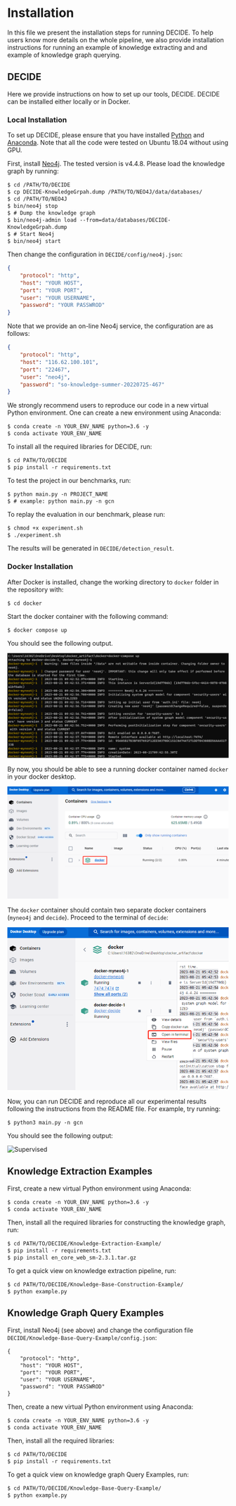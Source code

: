 # Installation

In this file we present the installation steps for running DECIDE. To help users know more details on the whole pipeline, we also provide installation instructions for running an example of knowledge extracting and and example of knowledge graph querying.

## DECIDE

Here we provide instructions on how to set up our tools, DECIDE. DECIDE can be installed either locally or in Docker.

### Local Installation

To set up DECIDE, please ensure that you have installed [Python](https://www.python.org/) and [Anaconda](https://www.anaconda.com/). Note that all the code were tested on Ubuntu 18.04 without using GPU.

First, install [Neo4j](https://neo4j.com/). The tested version is v4.4.8. Please load the knowledge graph by running:

```shell
$ cd /PATH/TO/DECIDE
$ cp DECIDE-KnowledgeGrpah.dump /PATH/TO/NEO4J/data/databases/
$ cd /PATH/TO/NEO4J
$ bin/neo4j stop
$ # Dump the knowledge graph
$ bin/neo4j-admin load --from=data/databases/DECIDE-KnowledgeGrpah.dump
$ # Start Neo4j
$ bin/neo4j start
```

 Then change the configuration in `DECIDE/config/neo4j.json`:

```json
{
    "protocol": "http",
    "host": "YOUR HOST",
    "port": "YOUR PORT",
    "user": "YOUR USERNAME",
    "password": "YOUR PASSWROD"
}
```

Note that we provide an on-line Neo4j service, the configuration are as follows:

```json
{
    "protocol": "http",
    "host": "116.62.100.101",
    "port": "22467",
    "user": "neo4j",
    "password": "so-knowledge-summer-20220725-467"
}
```

We strongly recommend users to reproduce our code in a new virtual Python environment.  One can create a new environment using Anaconda:

```shell
$ conda create -n YOUR_ENV_NAME python=3.6 -y
$ conda activate YOUR_ENV_NAME
```

To install all the required libraries for DECIDE, run:

```shell
$ cd PATH/TO/DECIDE
$ pip install -r requirements.txt 
```

To test the project in our benchmarks, run:

```shell
$ python main.py -n PROJECT_NAME
$ # example: python main.py -n gcn
```

To replay the evaluation in our benchmark, please run:

```shell
$ chmod +x experiment.sh
$ ./experiment.sh
```

The results will be generated in `DECIDE/detection_result`.

### Docker Installation

After Docker is installed,  change the working directory to `docker` folder in the repository with:

```shell
$ cd docker
```

Start the docker container with the following command:

```sh
$ docker compose up
```

You should see the following output.

<img src="./DECIDE/imgs/docker_up.png" alt="Supervised" style="zoom: 80%;" />



By now, you should be able to see a running docker container named `docker` in your docker desktop.

<img src="./DECIDE/imgs/docker_one.png" alt="Supervised" style="zoom:80%;" />



The `docker` container should contain two separate docker containers (`myneo4j` and `decide`). Proceed to the terminal of `decide`:

<img src="./DECIDE/imgs/two_container.png" alt="Supervised"  />

Now, you can run DECIDE and reproduce all our experimental results following the instructions from the README file. For example, try running:

```shell
$ python3 main.py -n gcn
```

You should see the following output:

<img src="./DECIDE/imgs/test_script.png" alt="Supervised"  />

## Knowledge Extraction Examples

First, create a new virtual Python environment using Anaconda:

```shell
$ conda create -n YOUR_ENV_NAME python=3.6 -y
$ conda activate YOUR_ENV_NAME
```

Then, install all the required libraries for constructing the knowledge graph, run:

```shell
$ cd PATH/TO/DECIDE/Knowledge-Extraction-Example/
$ pip install -r requirements.txt 
$ pip install en_core_web_sm-2.3.1.tar.gz
```

To get a quick view on knowledge extraction pipeline, run:

```shell
$ cd PATH/TO/DECIDE/Knowledge-Base-Construction-Example/
$ python example.py
```

## Knowledge Graph Query Examples

First, install Neo4j (see above) and change the configuration file `DECIDE/Knowledge-Base-Query-Example/config.json`:

```
{
    "protocol": "http",
    "host": "YOUR HOST",
    "port": "YOUR PORT",
    "user": "YOUR USERNAME",
    "password": "YOUR PASSWROD"
}
```

Then, create a new virtual Python environment using Anaconda:

```shell
$ conda create -n YOUR_ENV_NAME python=3.6 -y
$ conda activate YOUR_ENV_NAME
```

Then, install all the required libraries:

```shell
$ cd PATH/TO/DECIDE
$ pip install -r requirements.txt 
```

To get a quick view on knowledge graph Query Examples, run:

```shell
$ cd PATH/TO/DECIDE/Knowledge-Base-Query-Example/
$ python example.py
```

